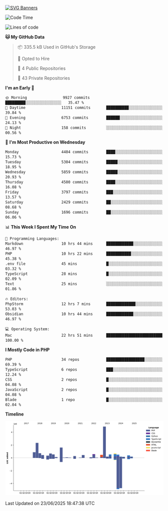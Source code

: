 [![SVG Banners](https://svg-banners.vercel.app/api?type=glitch&text1=Gere_Lajos%F0%9F%92%BB&width=800&height=400)](https://github.com/Akshay090/svg-banners)

<!--START_SECTION:waka-->
![Code Time](http://img.shields.io/badge/Code%20Time-2%2C617%20hrs%2028%20mins-blue)

![Lines of code](https://img.shields.io/badge/From%20Hello%20World%20I%27ve%20Written-17.0%20million%20lines%20of%20code-blue)

**🐱 My GitHub Data** 

> 📦 335.5 kB Used in GitHub's Storage 
 > 
> 💼 Opted to Hire
 > 
> 📜 4 Public Repositories 
 > 
> 🔑 43 Private Repositories 
 > 
**I'm an Early 🐤** 

```text
🌞 Morning                9927 commits        █████████░░░░░░░░░░░░░░░░   35.47 % 
🌆 Daytime                11151 commits       ██████████░░░░░░░░░░░░░░░   39.84 % 
🌃 Evening                6753 commits        ██████░░░░░░░░░░░░░░░░░░░   24.13 % 
🌙 Night                  158 commits         ░░░░░░░░░░░░░░░░░░░░░░░░░   00.56 % 
```
📅 **I'm Most Productive on Wednesday** 

```text
Monday                   4404 commits        ████░░░░░░░░░░░░░░░░░░░░░   15.73 % 
Tuesday                  5304 commits        █████░░░░░░░░░░░░░░░░░░░░   18.95 % 
Wednesday                5859 commits        █████░░░░░░░░░░░░░░░░░░░░   20.93 % 
Thursday                 4500 commits        ████░░░░░░░░░░░░░░░░░░░░░   16.08 % 
Friday                   3797 commits        ███░░░░░░░░░░░░░░░░░░░░░░   13.57 % 
Saturday                 2429 commits        ██░░░░░░░░░░░░░░░░░░░░░░░   08.68 % 
Sunday                   1696 commits        ██░░░░░░░░░░░░░░░░░░░░░░░   06.06 % 
```


📊 **This Week I Spent My Time On** 

```text
💬 Programming Languages: 
Markdown                 10 hrs 44 mins      ████████████░░░░░░░░░░░░░   46.97 % 
PHP                      10 hrs 22 mins      ███████████░░░░░░░░░░░░░░   45.38 % 
.env file                45 mins             █░░░░░░░░░░░░░░░░░░░░░░░░   03.32 % 
TypeScript               28 mins             █░░░░░░░░░░░░░░░░░░░░░░░░   02.09 % 
Text                     25 mins             ░░░░░░░░░░░░░░░░░░░░░░░░░   01.86 % 

🔥 Editors: 
PhpStorm                 12 hrs 7 mins       █████████████░░░░░░░░░░░░   53.03 % 
Obsidian                 10 hrs 44 mins      ████████████░░░░░░░░░░░░░   46.97 % 

💻 Operating System: 
Mac                      22 hrs 51 mins      █████████████████████████   100.00 % 
```

**I Mostly Code in PHP** 

```text
PHP                      34 repos            █████████████████░░░░░░░░   69.39 % 
TypeScript               6 repos             ███░░░░░░░░░░░░░░░░░░░░░░   12.24 % 
CSS                      2 repos             █░░░░░░░░░░░░░░░░░░░░░░░░   04.08 % 
JavaScript               2 repos             █░░░░░░░░░░░░░░░░░░░░░░░░   04.08 % 
Blade                    1 repo              █░░░░░░░░░░░░░░░░░░░░░░░░   02.04 % 
```



**Timeline**

![Lines of Code chart](https://raw.githubusercontent.com/gere-lajos/gere-lajos/main/assets/bar_graph.png)


 Last Updated on 23/06/2025 18:47:38 UTC
<!--END_SECTION:waka-->
